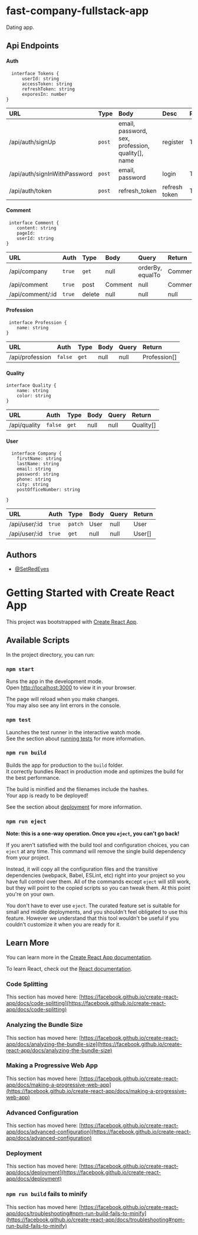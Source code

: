 # fast-company-fullstack-app
Dating app.

## Api Endpoints

#### Auth

```
  interface Tokens {
	  userId: string
	  accessToken: string
	  refreshToken: string
	  exporesIn: number
}
```

| URL                              | Type      | Body                                                                  |Desc               |Return
| :--------                         | :-------  | :-------------------------                                           | :--------------- | :--------------- |
| /api/auth/signUp                  | `post`    | email, password, sex, profession, quality[], name                    | register           |Tokens
| /api/auth/signInWithPassword     | `post`    | email, password                                                       |     login          |Tokens
| /api/auth/token                   | `post`    | refresh_token                                                        |     refresh token  |Tokens

#### Comment

```
 interface Comment {
	content: string
	pageId: 
	userId: string
}
```

| URL                   | Auth      | Type                 |Body                  | Query             | Return    |
| :--------             | :-------  | :--------------------|:---------------------|:------------------|:--------  |
| /api/company          | `true`   | `get`                 |        null          |  orderBy, equalTo |  Comment[]|
| /api/comment          |  `true`   | post                 |      Comment         |      null         |  Comment  |
| /api/comment/:id      |  `true`   |   delete             |        null          |       null        |   null    |

#### Profession

```
 interface Profession {
	name: string
}
```

| URL                   | Auth   | Type |Body    | 	Query | Return             |
| :--------             | :------|:-----|:-------|:-------|:-------------------|
| /api/profession        | `false`| `get`| null   | null   | Profession[]       |

#### Quality

```
interface Quality {
	name: string
	color: string
}
```

| URL                   | Auth   | Type |Body    | 	Query | Return             |
| :--------             | :------|:-----|:-------|:-------|:-------------------|
| /api/quality         | `false`| `get`| null   | null   |Quality[]       |


#### User

```
  interface Company {
 	firstName: string
	lastName: string
	email: string
	password: string
	phone: string
	city: string
	postOfficeNumber: string
	
}
```

| URL                   | Auth      | Type            | Body               |        Query  |Return          |
| :--------             | :-------  | :-------------- |:-------------------|:--------------|:-------------- |
| /api/user/:id        | `true`     | `patch`         |  User              |       null        |	User|
| /api/user/:id             | `true`| `get`           |  null             |         null      |		User[]|

## Authors

- [@SetRedEyes](https://www.github.com/SetRedEyes)

##
# Getting Started with Create React App

This project was bootstrapped with [Create React App](https://github.com/facebook/create-react-app).

## Available Scripts

In the project directory, you can run:

### `npm start`

Runs the app in the development mode.\
Open [http://localhost:3000](http://localhost:3000) to view it in your browser.

The page will reload when you make changes.\
You may also see any lint errors in the console.

### `npm test`

Launches the test runner in the interactive watch mode.\
See the section about [running tests](https://facebook.github.io/create-react-app/docs/running-tests) for more information.

### `npm run build`

Builds the app for production to the `build` folder.\
It correctly bundles React in production mode and optimizes the build for the best performance.

The build is minified and the filenames include the hashes.\
Your app is ready to be deployed!

See the section about [deployment](https://facebook.github.io/create-react-app/docs/deployment) for more information.

### `npm run eject`

**Note: this is a one-way operation. Once you `eject`, you can't go back!**

If you aren't satisfied with the build tool and configuration choices, you can `eject` at any time. This command will remove the single build dependency from your project.

Instead, it will copy all the configuration files and the transitive dependencies (webpack, Babel, ESLint, etc) right into your project so you have full control over them. All of the commands except `eject` will still work, but they will point to the copied scripts so you can tweak them. At this point you're on your own.

You don't have to ever use `eject`. The curated feature set is suitable for small and middle deployments, and you shouldn't feel obligated to use this feature. However we understand that this tool wouldn't be useful if you couldn't customize it when you are ready for it.

## Learn More

You can learn more in the [Create React App documentation](https://facebook.github.io/create-react-app/docs/getting-started).

To learn React, check out the [React documentation](https://reactjs.org/).

### Code Splitting

This section has moved here: [https://facebook.github.io/create-react-app/docs/code-splitting](https://facebook.github.io/create-react-app/docs/code-splitting)

### Analyzing the Bundle Size

This section has moved here: [https://facebook.github.io/create-react-app/docs/analyzing-the-bundle-size](https://facebook.github.io/create-react-app/docs/analyzing-the-bundle-size)

### Making a Progressive Web App

This section has moved here: [https://facebook.github.io/create-react-app/docs/making-a-progressive-web-app](https://facebook.github.io/create-react-app/docs/making-a-progressive-web-app)

### Advanced Configuration

This section has moved here: [https://facebook.github.io/create-react-app/docs/advanced-configuration](https://facebook.github.io/create-react-app/docs/advanced-configuration)

### Deployment

This section has moved here: [https://facebook.github.io/create-react-app/docs/deployment](https://facebook.github.io/create-react-app/docs/deployment)

### `npm run build` fails to minify

This section has moved here: [https://facebook.github.io/create-react-app/docs/troubleshooting#npm-run-build-fails-to-minify](https://facebook.github.io/create-react-app/docs/troubleshooting#npm-run-build-fails-to-minify)

